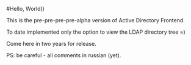 #Hello, World))

This is the pre-pre-pre-pre-alpha version of Active Directory Frontend.

To date implemented only the option to view the LDAP directory tree =)

Come here in two years for release.

PS: be careful - all comments in russian (yet).
